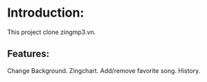 # Introduction:
This project clone zingmp3.vn.

## Features:
Change Background.
Zingchart.
Add/remove favorite song.
History.
